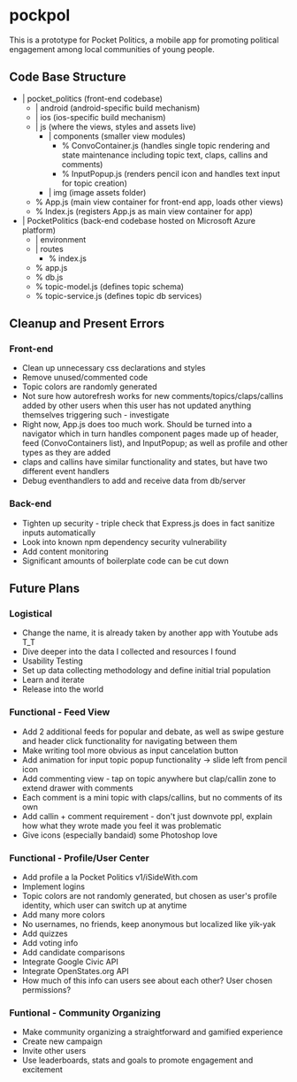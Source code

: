 # pockpol

This is a prototype for Pocket Politics, a mobile app for promoting political engagement among local communities of young people.

Code Base Structure
-------------------
- | pocket_politics (front-end codebase)
    - | android (android-specific build mechanism)
    - | ios (ios-specific build mechanism)
    - | js (where the views, styles and assets live)
        - | components (smaller view modules)
            - % ConvoContainer.js (handles single topic rendering and state maintenance including topic text, claps, callins and comments)
            - % InputPopup.js (renders pencil icon and handles text input for topic creation)
        - | img (image assets folder)
    - % App.js (main view container for front-end app, loads other views)
    - % Index.js (registers App.js as main view container for app)
- | PocketPolitics (back-end codebase hosted on Microsoft Azure platform)
    - | environment
    - | routes
        - % index.js
    - % app.js
    - % db.js
    - % topic-model.js (defines topic schema)
    - % topic-service.js (defines topic db services)


Cleanup and Present Errors
--------------------------
### Front-end
- Clean up unnecessary css declarations and styles
- Remove unused/commented code
- Topic colors are randomly generated
- Not sure how autorefresh works for new comments/topics/claps/callins added by other users when this user has not updated anything themselves triggering such - investigate
- Right now, App.js does too much work. Should be turned into a navigator which in turn handles component pages made up of header, feed (ConvoContainers list), and InputPopup; as well as profile and other types as they are added
- claps and callins have similar functionality and states, but have two different event handlers
- Debug eventhandlers to add and receive data from db/server

### Back-end
- Tighten up security - triple check that Express.js does in fact sanitize inputs automatically
- Look into known npm dependency security vulnerability
- Add content monitoring
- Significant amounts of boilerplate code can be cut down

Future Plans
------------
### Logistical
- Change the name, it is already taken by another app with Youtube ads T_T
- Dive deeper into the data I collected and resources I found
- Usability Testing
- Set up data collecting methodology and define initial trial population
- Learn and iterate
- Release into the world

### Functional - Feed View
- Add 2 additional feeds for popular and debate, as well as swipe gesture and header click functionality for navigating between them
- Make writing tool more obvious as input cancelation button
- Add animation for input topic popup functionality -> slide left from pencil icon
- Add commenting view - tap on topic anywhere but clap/callin zone to extend drawer with comments
- Each comment is a mini topic with claps/callins, but no comments of its own
- Add callin + comment requirement - don't just downvote ppl, explain how what they wrote made you feel it was problematic
- Give icons (especially bandaid) some Photoshop love

### Functional - Profile/User Center
- Add profile a la Pocket Politics v1/iSideWith.com
- Implement logins
- Topic colors are not randomly generated, but chosen as user's profile identity, which user can switch up at anytime
- Add many more colors
- No usernames, no friends, keep anonymous but localized like yik-yak
- Add quizzes
- Add voting info
- Add candidate comparisons
- Integrate Google Civic API
- Integrate OpenStates.org API
- How much of this info can users see about each other? User chosen permissions?

### Funtional - Community Organizing
- Make community organizing a straightforward and gamified experience
- Create new campaign
- Invite other users
- Use leaderboards, stats and goals to promote engagement and excitement




